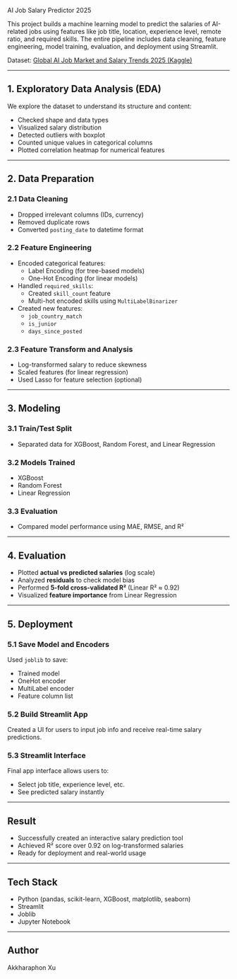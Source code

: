 AI Job Salary Predictor 2025

This project builds a machine learning model to predict the salaries of AI-related jobs using features like job title, location, experience level, remote ratio, and required skills. The entire pipeline includes data cleaning, feature engineering, model training, evaluation, and deployment using Streamlit.

Dataset: [Global AI Job Market and Salary Trends 2025 (Kaggle)](https://www.kaggle.com/datasets/bismasajjad/global-ai-job-market-and-salary-trends-2025/data)

---

## 1. Exploratory Data Analysis (EDA)

We explore the dataset to understand its structure and content:
- Checked shape and data types
- Visualized salary distribution
- Detected outliers with boxplot
- Counted unique values in categorical columns
- Plotted correlation heatmap for numerical features

---

## 2. Data Preparation

### 2.1 Data Cleaning
- Dropped irrelevant columns (IDs, currency)
- Removed duplicate rows
- Converted `posting_date` to datetime format

### 2.2 Feature Engineering
- Encoded categorical features:
  - Label Encoding (for tree-based models)
  - One-Hot Encoding (for linear models)
- Handled `required_skills`:
  - Created `skill_count` feature
  - Multi-hot encoded skills using `MultiLabelBinarizer`
- Created new features:
  - `job_country_match`
  - `is_junior`
  - `days_since_posted`

### 2.3 Feature Transform and Analysis
- Log-transformed salary to reduce skewness
- Scaled features (for linear regression)
- Used Lasso for feature selection (optional)

---

## 3. Modeling

### 3.1 Train/Test Split
- Separated data for XGBoost, Random Forest, and Linear Regression

### 3.2 Models Trained
- XGBoost
- Random Forest
- Linear Regression

### 3.3 Evaluation
- Compared model performance using MAE, RMSE, and R²

---

## 4. Evaluation

- Plotted **actual vs predicted salaries** (log scale)
- Analyzed **residuals** to check model bias
- Performed **5-fold cross-validated R²** (Linear R² ≈ 0.92)
- Visualized **feature importance** from Linear Regression

---

## 5. Deployment

### 5.1 Save Model and Encoders
Used `joblib` to save:
- Trained model
- OneHot encoder
- MultiLabel encoder
- Feature column list

### 5.2 Build Streamlit App
Created a UI for users to input job info and receive real-time salary predictions.

### 5.3 Streamlit Interface
Final app interface allows users to:
- Select job title, experience level, etc.
- See predicted salary instantly

---

## Result

- Successfully created an interactive salary prediction tool
- Achieved R² score over 0.92 on log-transformed salaries
- Ready for deployment and real-world usage

---

## Tech Stack

- Python (pandas, scikit-learn, XGBoost, matplotlib, seaborn)
- Streamlit
- Joblib
- Jupyter Notebook

---

## Author
Akkharaphon Xu
